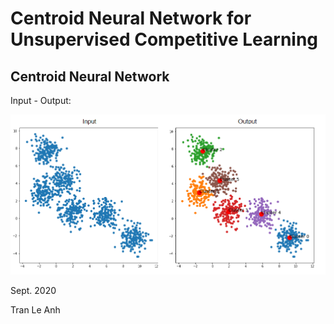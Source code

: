 # Centroid Neural Network for Unsupervised Competitive Learning

## Centroid Neural Network

Input - Output:

![picture](images/sample1.png)

Sept. 2020

Tran Le Anh
